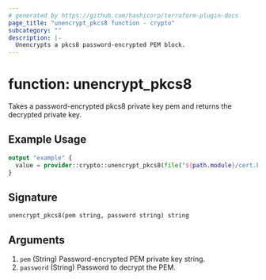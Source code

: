 ```yaml
---
# generated by https://github.com/hashicorp/terraform-plugin-docs
page_title: "unencrypt_pkcs8 function - crypto"
subcategory: ""
description: |-
  Unencrypts a pkcs8 password-encrypted PEM block.
---
```


# function: unencrypt_pkcs8

Takes a password-encrypted pkcs8 private key pem and returns the decrypted private key.

## Example Usage

```terraform
output "example" {
  value = provider::crypto::unencrypt_pkcs8(file("${path.module}/cert.key"), "test")
}
```

## Signature

<!-- signature generated by tfplugindocs -->
```text
unencrypt_pkcs8(pem string, password string) string
```

## Arguments

<!-- arguments generated by tfplugindocs -->
1. `pem` (String) Password-encrypted PEM private key string.
1. `password` (String) Password to decrypt the PEM.
